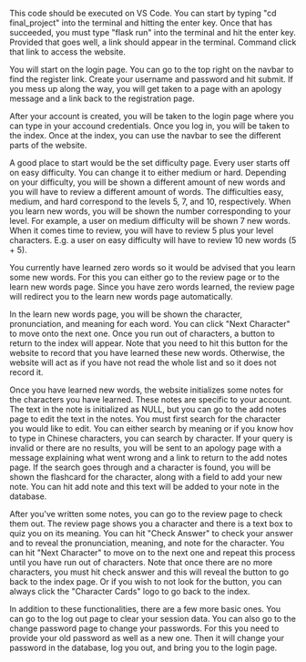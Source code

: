 This code should be executed on VS Code.
You can start by typing "cd final_project" into the terminal and hitting the enter key.
Once that has succeeded, you must type "flask run" into the terminal and hit the enter key.
Provided that goes well, a link should appear in the terminal. Command click that link to access the website.

You will start on the login page. You can go to the top right on the navbar to find the register link.
Create your username and password and hit submit. If you mess up along the way, you will get taken to a
page with an apology message and a link back to the registration page.

After your account is created, you will be taken to the login page where you can type in your accound credentials.
Once you log in, you will be taken to the index. Once at the index, you can use the navbar to see the different parts of the website.

A good place to start would be the set difficulty page. Every user starts off on easy difficulty. You can change it
to either medium or hard. Depending on your difficulty, you will be shown a different amount of new words and you will
have to review a different amount of words. The difficulties easy, medium, and hard correspond to the levels 5, 7, and 10, respectively. When you learn new words, you will be shown the number corresponding to your level. For example,
a user on medium difficulty will be shown 7 new words. When it comes time to review, you will have to review 5 plus your level characters. E.g. a user on easy difficulty will have to review 10 new words (5 + 5).

You currently have learned zero words so it would be advised that you learn some new words. For this you can either
go to the review page or to the learn new words page. Since you have zero words learned, the review page will redirect you to the learn new words page automatically.

In the learn new words page, you will be shown the character, pronunciation, and meaning for each word. You can click
"Next Character" to move onto the next one. Once you run out of characters, a button to return to the index will appear. Note that you need to hit this button for the website to record that you have learned these new words. Otherwise, the website will act as if you have not read the whole list and so it does not record it.

Once you have learned new words, the website initializes some notes for the characters you have learned. These notes are specific to your account. The text in the note is initialized as NULL, but you can go to the add notes page to edit the text in the notes. You must first search for the character you would like to edit. You can either search by meaning or if you know hov to type in Chinese characters, you can search by character. If your query is invalid or there are no results, you will be sent to an apology page with a message explaining what went wrong and a link to return to the add notes page. If the search goes through and a character is found, you will be shown the flashcard for the character, along with a field to add your new note. You can hit add note and this text will be added to your note in the database.

After you've written some notes, you can go to the review page to check them out. The review page shows you a character and there is a text box to quiz you on its meaning. You can hit "Check Answer" to check your answer and to reveal the pronunciation, meaning, and note for the character. You can hit "Next Character" to move on to the next one and repeat this process until you have run out of characters. Note that once there are no more characters, you must hit check answer and this will reveal the button to go back to the index page. Or if you wish to not look for the button, you can always click the "Character Cards" logo to go back to the index.

In addition to these functionalities, there are a few more basic ones. You can go to the log out page to clear your session data. You can also go to the change password page to change your passwords. For this you need to provide your old password as well as a new one. Then it will change your password in the database, log you out, and bring you to the login page.